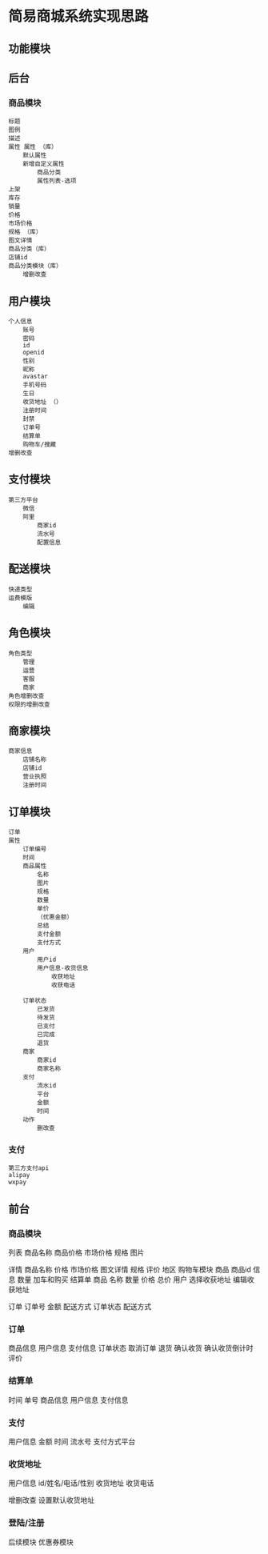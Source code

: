 # 简易商城系统实现思路

## 功能模块

## 后台
### 商品模块
	
	标题
	图例
	描述
	属性 属性 （库）
		默认属性
		新增自定义属性
			商品分类
			属性列表-选项
	上架
	库存
	销量
	价格
	市场价格
	规格 （库）
	图文详情
	商品分类（库）
	店铺id
	商品分类模块（库）
		增删改查

## 用户模块
	个人信息
		账号
		密码
		id
		openid
		性别
		昵称
		avastar
		手机号码
		生日
		收货地址 （）
		注册时间
		封禁
		订单号
		结算单
		购物车/搜藏
	增删改查


## 支付模块
	第三方平台
		微信
		阿里
			商家id
			流水号
			配置信息

## 配送模块
	快递类型
	运费模版
		编辑


## 角色模块
	角色类型
		管理
		运营
		客服
		商家
	角色增删改查
	权限的增删改查

## 商家模块
	商家信息
		店铺名称
		店铺id
		营业执照
		注册时间


## 订单模块
	订单
	属性
		订单编号
		时间
		商品属性
			名称
			图片
			规格
			数量
			单价
			（优惠金额）
			总结
			支付金额
			支付方式
		用户
			用户id
			用户信息-收货信息
				收获地址
				收获电话

		订单状态
			已发货
			待发货
			已支付
			已完成
			退货
		商家
			商家id
			商家名称
		支付
			流水id
			平台
			金额
			时间
		动作	
			删改查

### 支付
	第三方支付api
	alipay
	wxpay

## 前台

### 商品模块
  列表
  	商品名称
  	商品价格
  	市场价格
  	规格
 	图片

  详情
  	商品名称
  	价格
  	市场价格
  	图文详情
  	规格
  	评价
  	地区
购物车模块
	商品
		商品id
		信息
		数量
加车和购买
结算单
	商品
		名称
		数量
		价格
		总价
	用户
		选择收获地址
		编辑收获地址

订单 
	订单号
	金额
	配送方式
	订单状态
配送方式

### 订单
商品信息
用户信息
支付信息
订单状态
取消订单
退货
确认收货
确认收货倒计时
评价
### 结算单
时间
单号
商品信息
用户信息
支付信息

### 支付
用户信息
金额
时间
流水号
支付方式平台

### 收货地址
用户信息
	id/姓名/电话/性别
收货地址
收货电话

增删改查
设置默认收货地址

### 登陆/注册



后续模块
  优惠券模块


